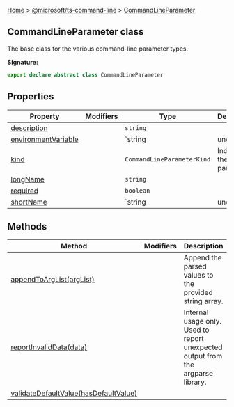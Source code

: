 [Home](./index) &gt; [@microsoft/ts-command-line](./ts-command-line.md) &gt; [CommandLineParameter](./ts-command-line.commandlineparameter.md)

## CommandLineParameter class

The base class for the various command-line parameter types.

<b>Signature:</b>

```typescript
export declare abstract class CommandLineParameter 
```

## Properties

|  Property | Modifiers | Type | Description |
|  --- | --- | --- | --- |
|  [description](./ts-command-line.commandlineparameter.description.md) |  | `string` |  |
|  [environmentVariable](./ts-command-line.commandlineparameter.environmentvariable.md) |  | `string | undefined` |  |
|  [kind](./ts-command-line.commandlineparameter.kind.md) |  | `CommandLineParameterKind` | Indicates the type of parameter. |
|  [longName](./ts-command-line.commandlineparameter.longname.md) |  | `string` |  |
|  [required](./ts-command-line.commandlineparameter.required.md) |  | `boolean` |  |
|  [shortName](./ts-command-line.commandlineparameter.shortname.md) |  | `string | undefined` |  |

## Methods

|  Method | Modifiers | Description |
|  --- | --- | --- |
|  [appendToArgList(argList)](./ts-command-line.commandlineparameter.appendtoarglist.md) |  | Append the parsed values to the provided string array. |
|  [reportInvalidData(data)](./ts-command-line.commandlineparameter.reportinvaliddata.md) |  | Internal usage only. Used to report unexpected output from the argparse library. |
|  [validateDefaultValue(hasDefaultValue)](./ts-command-line.commandlineparameter.validatedefaultvalue.md) |  |  |


